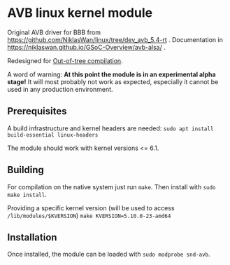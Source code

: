 # AVB linux kernel module

Original AVB driver for BBB from https://github.com/NiklasWan/linux/tree/dev_avb_5.4-rt .
Documentation in https://niklaswan.github.io/GSoC-Overview/avb-alsa/ .

Redesigned for [Out-of-tree compilation](https://docs.kernel.org/kbuild/modules.html).

A word of warning: **At this point the module is in an experimental alpha stage!**
It will most probably not work as expected, especially it cannot be used in any production environment.

## Prerequisites

A build infrastructure and kernel headers are needed:
``sudo apt install build-essential linux-headers``

The module should work with kernel versions <= 6.1.

## Building

For compilation on the native system just run ``make``.
Then install with ``sudo make install``.

Providing a specific kernel version (will be used to access `/lib/modules/$KVERSION`)
``make KVERSION=5.10.0-23-amd64``

## Installation

Once installed, the module can be loaded with
``sudo modprobe snd-avb``.

